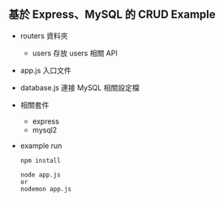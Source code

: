 ## 基於 Express、MySQL 的 CRUD Example

- routers 資料夾
  - users
    存放 users 相關 API

- app.js
  入口文件

- database.js
  連接 MySQL 相關設定檔

- 相關套件
  - express
  - mysql2

- example run
  ```
  npm install
  
  node app.js
  or
  nodemon app.js
  ```